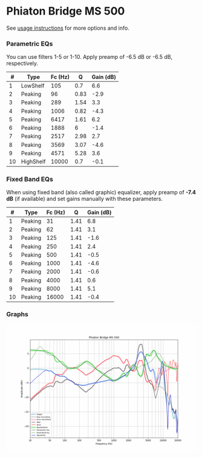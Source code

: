 # Phiaton Bridge MS 500
See [usage instructions](https://github.com/jaakkopasanen/AutoEq#usage) for more options and info.

### Parametric EQs
You can use filters 1-5 or 1-10. Apply preamp of -6.5 dB or -6.5 dB, respectively.

|   # | Type      |   Fc (Hz) |    Q |   Gain (dB) |
|-----|-----------|-----------|------|-------------|
|   1 | LowShelf  |       105 | 0.7  |         6.6 |
|   2 | Peaking   |        96 | 0.83 |        -2.9 |
|   3 | Peaking   |       289 | 1.54 |         3.3 |
|   4 | Peaking   |      1006 | 0.82 |        -4.3 |
|   5 | Peaking   |      6417 | 1.61 |         6.2 |
|   6 | Peaking   |      1888 | 6    |        -1.4 |
|   7 | Peaking   |      2517 | 2.98 |         2.7 |
|   8 | Peaking   |      3569 | 3.07 |        -4.6 |
|   9 | Peaking   |      4571 | 5.28 |         3.6 |
|  10 | HighShelf |     10000 | 0.7  |        -0.1 |

### Fixed Band EQs
When using fixed band (also called graphic) equalizer, apply preamp of **-7.4 dB** (if available) and set gains manually with these parameters.

|   # | Type    |   Fc (Hz) |    Q |   Gain (dB) |
|-----|---------|-----------|------|-------------|
|   1 | Peaking |        31 | 1.41 |         6.8 |
|   2 | Peaking |        62 | 1.41 |         3.1 |
|   3 | Peaking |       125 | 1.41 |        -1.6 |
|   4 | Peaking |       250 | 1.41 |         2.4 |
|   5 | Peaking |       500 | 1.41 |        -0.5 |
|   6 | Peaking |      1000 | 1.41 |        -4.6 |
|   7 | Peaking |      2000 | 1.41 |        -0.6 |
|   8 | Peaking |      4000 | 1.41 |         0.6 |
|   9 | Peaking |      8000 | 1.41 |         5.1 |
|  10 | Peaking |     16000 | 1.41 |        -0.4 |

### Graphs
![](./Phiaton%20Bridge%20MS%20500.png)
